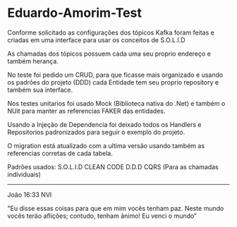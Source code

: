 # Eduardo-Amorim-Test

Conforme solicitado as configurações dos tópicos Kafka foram feitas e criadas em uma interface para usar os conceitos de S.O.L.I.D

As chamadas dos tópicos possuem cada uma seu proprio endereço e também herança.

No teste foi pedido um CRUD, para que ficasse mais organizado e usando os padrões do projeto (DDD) cada Entidade tem seu proprio repository e também sua interface.

Nos testes unitarios foi usado Mock (Biblioteca nativa do .Net) e também o NUit para manter as referencias FAKER das entidades.

Usando a Injeção de Dependencia foi deixado todos os Handlers e Repositorios padronizados para seguir o exemplo do projeto.

O migration está atualizado com a ultima versão usando também as referencias corretas de cada tabela.

Padrões usados:
  S.O.L.I.D
  CLEAN CODE
  D.D.D
  CQRS (Para as chamadas individuais)


_______________________________________________________
João 16:33 NVI

"Eu disse essas coisas para que em mim vocês tenham paz. Neste mundo vocês terão aflições; contudo, tenham ânimo! Eu venci o mundo”
